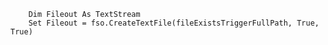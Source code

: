         Dim Fileout As TextStream
        Set Fileout = fso.CreateTextFile(fileExistsTriggerFullPath, True, True)
